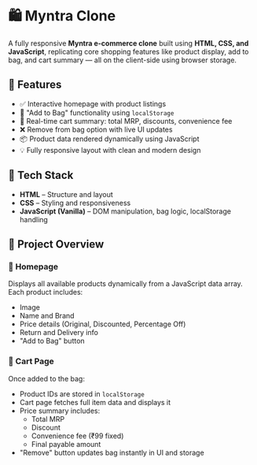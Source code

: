 # 🛍️ Myntra Clone

A fully responsive **Myntra e-commerce clone** built using **HTML, CSS, and JavaScript**, replicating core shopping features like product display, add to bag, and cart summary — all on the client-side using browser storage.

## 🚀 Features

- ✅ Interactive homepage with product listings
- 👜 "Add to Bag" functionality using `localStorage`
- 🧮 Real-time cart summary: total MRP, discounts, convenience fee
- ❌ Remove from bag option with live UI updates
- 📦 Product data rendered dynamically using JavaScript
- 💡 Fully responsive layout with clean and modern design

## 🧠 Tech Stack

- **HTML** – Structure and layout  
- **CSS** – Styling and responsiveness  
- **JavaScript (Vanilla)** – DOM manipulation, bag logic, localStorage handling

## 📁 Project Overview

### 🎯 Homepage
Displays all available products dynamically from a JavaScript data array. Each product includes:
- Image
- Name and Brand
- Price details (Original, Discounted, Percentage Off)
- Return and Delivery info
- "Add to Bag" button

### 🛒 Cart Page
Once added to the bag:
- Product IDs are stored in `localStorage`
- Cart page fetches full item data and displays it
- Price summary includes:
  - Total MRP
  - Discount
  - Convenience fee (₹99 fixed)
  - Final payable amount
- "Remove" button updates bag instantly in UI and storage
